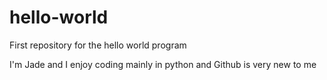 # hello-world
First repository for the hello world program

I'm Jade and I enjoy coding mainly in python and Github is very new to me
